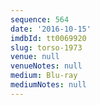 ```yaml
---
sequence: 564
date: '2016-10-15'
imdbId: tt0069920
slug: torso-1973
venue: null
venueNotes: null
medium: Blu-ray
mediumNotes: null
---
```


